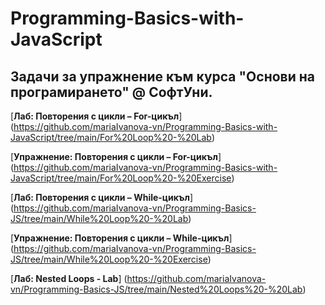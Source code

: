 # Programming-Basics-with-JavaScript

## Задачи за упражнение към курса "Основи на програмирането" @ СофтУни.


[**Лаб: Повторения с цикли – For-цикъл**] (https://github.com/mariaIvanova-vn/Programming-Basics-with-JavaScript/tree/main/For%20Loop%20-%20Lab)

[**Упражнениe: Повторения с цикли – For-цикъл**] (https://github.com/mariaIvanova-vn/Programming-Basics-with-JavaScript/tree/main/For%20Loop%20-%20Exercise)
  
[**Лаб: Повторения с цикли – While-цикъл**] (https://github.com/mariaIvanova-vn/Programming-Basics-JS/tree/main/While%20Loop%20-%20Lab)

[**Упражнениe: Повторения с цикли – While-цикъл**] (https://github.com/mariaIvanova-vn/Programming-Basics-JS/tree/main/While%20Loop%20-%20Exercise)

[**Лаб: Nested Loops - Lab**] (https://github.com/mariaIvanova-vn/Programming-Basics-JS/tree/main/Nested%20Loops%20-%20Lab)
